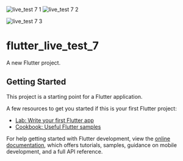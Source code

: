 ![live_test 7 1](https://github.com/moniruzzaman76/Flutter-Live-Test/assets/107347380/8440a45b-a0ba-4f39-9707-5f99212c90d8)
![live_test 7 2](https://github.com/moniruzzaman76/Flutter-Live-Test/assets/107347380/553d7f33-dd04-42e4-8039-8a699768c1b2)


![live_test 7 3](https://github.com/moniruzzaman76/Flutter-Live-Test/assets/107347380/3bdfe996-c78a-4a32-b289-07ba8b9667ac)



# flutter_live_test_7

A new Flutter project.

## Getting Started

This project is a starting point for a Flutter application.

A few resources to get you started if this is your first Flutter project:

- [Lab: Write your first Flutter app](https://docs.flutter.dev/get-started/codelab)
- [Cookbook: Useful Flutter samples](https://docs.flutter.dev/cookbook)

For help getting started with Flutter development, view the
[online documentation](https://docs.flutter.dev/), which offers tutorials,
samples, guidance on mobile development, and a full API reference.
